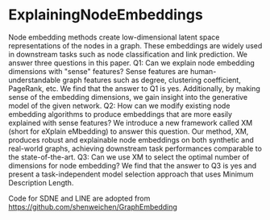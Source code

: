 # ExplainingNodeEmbeddings

Node embedding methods create low-dimensional latent space representations of the nodes in a graph. These embeddings are widely used in downstream tasks such as node classification and link prediction. We answer three questions in this paper. Q1: Can we explain node embedding dimensions with "sense" features? Sense features are human-understandable graph features such as degree, clustering coefficient, PageRank, etc. We find that the answer to Q1 is yes. Additionally, by making sense of the embedding dimensions, we gain insight into the generative model of the given network. Q2: How can we modify existing node embedding algorithms to produce embeddings that are more easily explained with sense features? We introduce a new framework called XM (short for eXplain eMbedding) to answer this question. Our method, XM, produces robust and explainable node embeddings on both synthetic and real-world graphs, achieving downstream task performances comparable to the state-of-the-art. Q3: Can we use XM to select the optimal number of dimensions for node embedding? We find that the answer to Q3 is yes and present a task-independent model selection approach that uses Minimum Description Length. 

Code for SDNE and LINE are adopted from https://github.com/shenweichen/GraphEmbedding